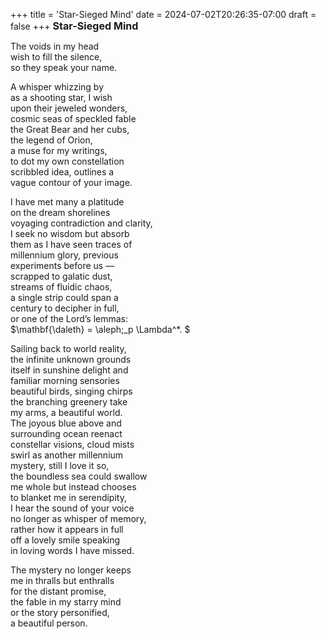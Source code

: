 +++
title = 'Star-Sieged Mind'
date = 2024-07-02T20:26:35-07:00
draft = false
+++
<span style="font-size:1.15em; font-weight:bold; margin-bottom: -0.5rem;">
  Star-Sieged Mind
</span>

The voids in my head \
wish to fill the silence, \
so they speak your name.

A whisper whizzing by \
as a shooting star, I wish \
upon their jeweled wonders, \
cosmic seas of speckled fable \
the Great Bear and her cubs, \
the legend of Orion, \
a muse for my writings, \
to dot my own constellation \
scribbled idea, outlines a \
vague contour of your image. 

I have met many a platitude \
on the dream shorelines \
voyaging contradiction and clarity, \
I seek no wisdom but absorb \
them as I have seen traces of \
millennium glory, previous \
experiments before us — \
scrapped to galatic dust, \
streams of fluidic chaos, \
a single strip could span a \
century to decipher in full, \
or one of the Lord’s lemmas: \
$\mathbf{\daleth} = \aleph;\_p \Lambda^*. $

Sailing back to world reality, \
the infinite unknown grounds \
itself in sunshine delight and \
familiar morning sensories \
beautiful birds, singing chirps \
the branching greenery take \
my arms, a beautiful world. \
The joyous blue above and \
surrounding ocean reenact \
constellar visions, cloud mists \
swirl as another millennium \
mystery, still I love it so, \
the boundless sea could swallow \
me whole but instead chooses \
to blanket me in serendipity, \
I hear the sound of your voice \
no longer as whisper of memory, \
rather how it appears in full \
off a lovely smile speaking \
in loving words I have missed.

The mystery no longer keeps \
me in thralls but enthralls \
for the distant promise, \
the fable in my starry mind \
or the story personified, \
a beautiful person.